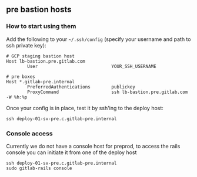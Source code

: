 ## pre bastion hosts

### How to start using them

Add the following to your `~/.ssh/config` (specify your username and path to ssh private key):

```
# GCP staging bastion host
Host lb-bastion.pre.gitlab.com
        User                            YOUR_SSH_USERNAME

# pre boxes
Host *.gitlab-pre.internal
        PreferredAuthentications        publickey
        ProxyCommand                    ssh lb-bastion.pre.gitlab.com -W %h:%p
```

Once your config is in place, test it by ssh'ing to the deploy host:

```
ssh deploy-01-sv-pre.c.gitlab-pre.internal
```

### Console access

Currently we do not have a console host for preprod, to access the rails
console you can initiate it from one of the deploy host

```
ssh deploy-01-sv-pre.c.gitlab-pre.internal
sudo gitlab-rails console
```
